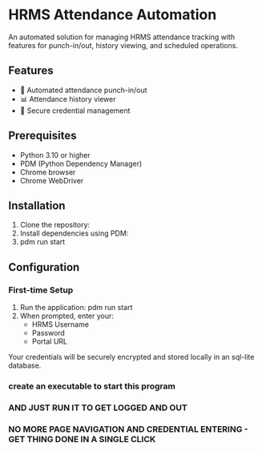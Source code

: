 # HRMS Attendance Automation
<!-- this may not work with all the hrms out there - just for personal and confined premise use -->

An automated solution for managing HRMS attendance tracking with features for punch-in/out, history viewing, and scheduled operations.

## Features

- 🔄 Automated attendance punch-in/out
- 📊 Attendance history viewer
- 🔐 Secure credential management

## Prerequisites

- Python 3.10 or higher
- PDM (Python Dependency Manager)
- Chrome browser
- Chrome WebDriver

## Installation

1. Clone the repository:
2. Install dependencies using PDM:
3. pdm run start 


## Configuration

### First-time Setup
1. Run the application: pdm run start
2. When prompted, enter your:
   - HRMS Username
   - Password
   - Portal URL

Your credentials will be securely encrypted and stored locally in an sql-lite database.

### create an executable to start this program
### AND JUST RUN IT TO GET LOGGED AND OUT
### NO MORE PAGE NAVIGATION AND CREDENTIAL ENTERING - GET THING DONE IN A SINGLE CLICK 
